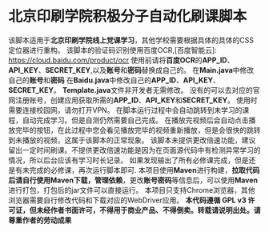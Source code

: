 # 北京印刷学院积极分子自动化刷课脚本

该脚本适用于**北京印刷学院线上党课学习**，其他学校需要根据具体的具体的CSS定位器进行重构。
该脚本的验证码识别使用百度OCR,[百度智能云]: https://cloud.baidu.com/product/ocr
使用前请将**百度OCR**的**APP_ID**、**API_KEY**、**SECRET_KEY**,以及**账号**和**密码**替换成自己的。
在**Main.java**中修改自己的**账号**和**密码**
在**Baidu.java**中修改自己的**APP_ID**、**API_KEY**、**SECRET_KEY**。
**Template.java**文件非开发者无需修改。
没有的可以去对应的官网注册账号，创建应用获取所需的**APP_ID**、**API_KEY**和**SECRET_KEY**。
使用时需要连接校园网，请勿打开VPN。
在脚本运行过程中会自动跳转到未学习的课程，自动完成学习。但是自测仍然需要自己完成。
在播放完视频后会自动点击播放完毕的按钮，在此过程中您会看见播放完毕的视频重新播放，但是会很快的跳转到未播放的视频，这属于该脚本的正常现象。
该脚本未提供更改倍速功能，建议留出一定时间刷课。不提供更改倍速功能是因为在页面源代码中有检测异常学习的情况，所以后台应该有学习时长记录。
如果发现输出了所有必修课完成，但是还是有未完成的必修课，再次运行脚本即可.
本项目使用**Maven**进行构建，**拉取代码后请自行使用Maven下载，管理依赖**，更改**账号密码**等信息后，可以使用**Maven**
进行打包，打包后的jar文件可以直接运行。
本项目只支持Chrome浏览器，其他浏览器需要自行修改代码和下载对应的WebDriver应用。
**本代码遵循 GPL v3 许可证，但未经作者书面许可，不得用于商业产品、不得倒卖。转载请说明出处。请尊重作者的劳动成果**
